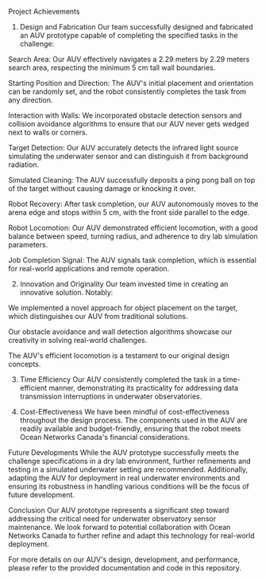 Project Achievements
1. Design and Fabrication
   Our team successfully designed and fabricated an AUV prototype capable of completing the specified tasks in the challenge:

Search Area: Our AUV effectively navigates a 2.29 meters by 2.29 meters search area, respecting the minimum 5 cm tall wall boundaries.

Starting Position and Direction: The AUV's initial placement and orientation can be randomly set, and the robot consistently completes the task from any direction.

Interaction with Walls: We incorporated obstacle detection sensors and collision avoidance algorithms to ensure that our AUV never gets wedged next to walls or corners.

Target Detection: Our AUV accurately detects the infrared light source simulating the underwater sensor and can distinguish it from background radiation.

Simulated Cleaning: The AUV successfully deposits a ping pong ball on top of the target without causing damage or knocking it over.

Robot Recovery: After task completion, our AUV autonomously moves to the arena edge and stops within 5 cm, with the front side parallel to the edge.

Robot Locomotion: Our AUV demonstrated efficient locomotion, with a good balance between speed, turning radius, and adherence to dry lab simulation parameters.

Job Completion Signal: The AUV signals task completion, which is essential for real-world applications and remote operation.

2. Innovation and Originality
   Our team invested time in creating an innovative solution. Notably:

We implemented a novel approach for object placement on the target, which distinguishes our AUV from traditional solutions.

Our obstacle avoidance and wall detection algorithms showcase our creativity in solving real-world challenges.

The AUV's efficient locomotion is a testament to our original design concepts.

3. Time Efficiency
   Our AUV consistently completed the task in a time-efficient manner, demonstrating its practicality for addressing data transmission interruptions in underwater observatories.

4. Cost-Effectiveness
   We have been mindful of cost-effectiveness throughout the design process. The components used in the AUV are readily available and budget-friendly, ensuring that the robot meets Ocean Networks Canada's financial considerations.

Future Developments
While the AUV prototype successfully meets the challenge specifications in a dry lab environment, further refinements and testing in a simulated underwater setting are recommended. Additionally, adapting the AUV for deployment in real underwater environments and ensuring its robustness in handling various conditions will be the focus of future development.

Conclusion
Our AUV prototype represents a significant step toward addressing the critical need for underwater observatory sensor maintenance. We look forward to potential collaboration with Ocean Networks Canada to further refine and adapt this technology for real-world deployment.

For more details on our AUV's design, development, and performance, please refer to the provided documentation and code in this repository.